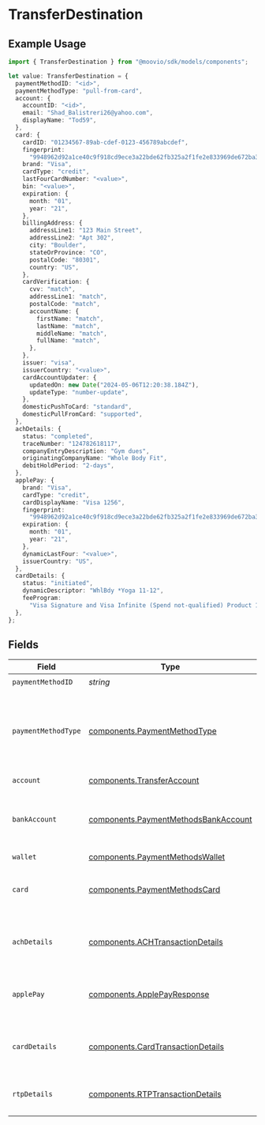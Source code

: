 # TransferDestination

## Example Usage

```typescript
import { TransferDestination } from "@moovio/sdk/models/components";

let value: TransferDestination = {
  paymentMethodID: "<id>",
  paymentMethodType: "pull-from-card",
  account: {
    accountID: "<id>",
    email: "Shad_Balistreri26@yahoo.com",
    displayName: "Tod59",
  },
  card: {
    cardID: "01234567-89ab-cdef-0123-456789abcdef",
    fingerprint:
      "9948962d92a1ce40c9f918cd9ece3a22bde62fb325a2f1fe2e833969de672ba3",
    brand: "Visa",
    cardType: "credit",
    lastFourCardNumber: "<value>",
    bin: "<value>",
    expiration: {
      month: "01",
      year: "21",
    },
    billingAddress: {
      addressLine1: "123 Main Street",
      addressLine2: "Apt 302",
      city: "Boulder",
      stateOrProvince: "CO",
      postalCode: "80301",
      country: "US",
    },
    cardVerification: {
      cvv: "match",
      addressLine1: "match",
      postalCode: "match",
      accountName: {
        firstName: "match",
        lastName: "match",
        middleName: "match",
        fullName: "match",
      },
    },
    issuer: "visa",
    issuerCountry: "<value>",
    cardAccountUpdater: {
      updatedOn: new Date("2024-05-06T12:20:38.184Z"),
      updateType: "number-update",
    },
    domesticPushToCard: "standard",
    domesticPullFromCard: "supported",
  },
  achDetails: {
    status: "completed",
    traceNumber: "124782618117",
    companyEntryDescription: "Gym dues",
    originatingCompanyName: "Whole Body Fit",
    debitHoldPeriod: "2-days",
  },
  applePay: {
    brand: "Visa",
    cardType: "credit",
    cardDisplayName: "Visa 1256",
    fingerprint:
      "9948962d92a1ce40c9f918cd9ece3a22bde62fb325a2f1fe2e833969de672ba3",
    expiration: {
      month: "01",
      year: "21",
    },
    dynamicLastFour: "<value>",
    issuerCountry: "US",
  },
  cardDetails: {
    status: "initiated",
    dynamicDescriptor: "WhlBdy *Yoga 11-12",
    feeProgram:
      "Visa Signature and Visa Infinite (Spend not-qualified) Product 1",
  },
};
```

## Fields

| Field                                                                                        | Type                                                                                         | Required                                                                                     | Description                                                                                  |
| -------------------------------------------------------------------------------------------- | -------------------------------------------------------------------------------------------- | -------------------------------------------------------------------------------------------- | -------------------------------------------------------------------------------------------- |
| `paymentMethodID`                                                                            | *string*                                                                                     | :heavy_check_mark:                                                                           | N/A                                                                                          |
| `paymentMethodType`                                                                          | [components.PaymentMethodType](../../models/components/paymentmethodtype.md)                 | :heavy_check_mark:                                                                           | The payment method type that represents a payment rail and directionality                    |
| `account`                                                                                    | [components.TransferAccount](../../models/components/transferaccount.md)                     | :heavy_check_mark:                                                                           | N/A                                                                                          |
| `bankAccount`                                                                                | [components.PaymentMethodsBankAccount](../../models/components/paymentmethodsbankaccount.md) | :heavy_minus_sign:                                                                           | A bank account as contained within a payment method.                                         |
| `wallet`                                                                                     | [components.PaymentMethodsWallet](../../models/components/paymentmethodswallet.md)           | :heavy_minus_sign:                                                                           | N/A                                                                                          |
| `card`                                                                                       | [components.PaymentMethodsCard](../../models/components/paymentmethodscard.md)               | :heavy_minus_sign:                                                                           | A card as contained within a payment method.                                                 |
| `achDetails`                                                                                 | [components.ACHTransactionDetails](../../models/components/achtransactiondetails.md)         | :heavy_minus_sign:                                                                           | ACH specific details about the transaction.                                                  |
| `applePay`                                                                                   | [components.ApplePayResponse](../../models/components/applepayresponse.md)                   | :heavy_minus_sign:                                                                           | Describes an Apple Pay token on a Moov account.                                              |
| `cardDetails`                                                                                | [components.CardTransactionDetails](../../models/components/cardtransactiondetails.md)       | :heavy_minus_sign:                                                                           | Card-specific details about the transaction.                                                 |
| `rtpDetails`                                                                                 | [components.RTPTransactionDetails](../../models/components/rtptransactiondetails.md)         | :heavy_minus_sign:                                                                           | RTP specific details about the transaction.                                                  |